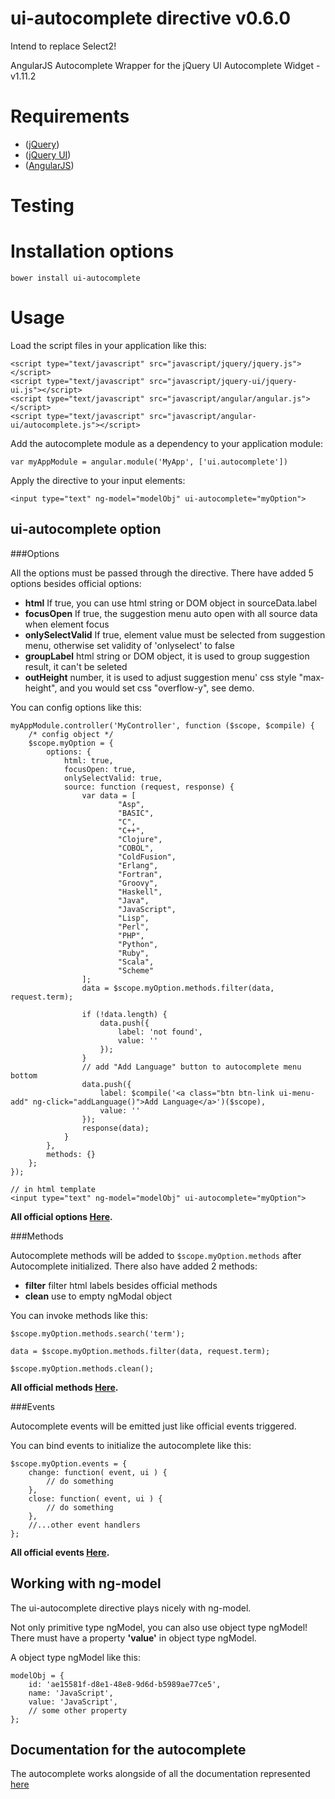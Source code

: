 # ui-autocomplete directive v0.6.0
Intend to replace Select2!

AngularJS Autocomplete Wrapper for the jQuery UI Autocomplete Widget - v1.11.2

# Requirements
- ([jQuery](http://jquery.com/download/))
- ([jQuery UI](http://jqueryui.com/download/))
- ([AngularJS](http://code.angularjs.org/))

# Testing



# Installation options

    bower install ui-autocomplete

# Usage

Load the script files in your application like this:

    <script type="text/javascript" src="javascript/jquery/jquery.js"></script>
    <script type="text/javascript" src="javascript/jquery-ui/jquery-ui.js"></script>
    <script type="text/javascript" src="javascript/angular/angular.js"></script>
    <script type="text/javascript" src="javascript/angular-ui/autocomplete.js"></script>

Add the autocomplete module as a dependency to your application module:

    var myAppModule = angular.module('MyApp', ['ui.autocomplete'])

Apply the directive to your input elements:

    <input type="text" ng-model="modelObj" ui-autocomplete="myOption">

## ui-autocomplete option

###Options

All the options must be passed through the directive. There have added 5 options besides official options:

- **html** If true, you can use html string or DOM object in sourceData.label
- **focusOpen** If true, the suggestion menu auto open with all source data when element focus
- **onlySelectValid** If true, element value must be selected from suggestion menu, otherwise set validity of 'onlyselect' to false
- **groupLabel** html string or DOM object, it is used to group suggestion result, it can't be seleted
- **outHeight** number, it is used to adjust suggestion menu' css style "max-height", and you would set css "overflow-y", see demo.

You can config options like this:

    myAppModule.controller('MyController', function ($scope, $compile) {
        /* config object */
        $scope.myOption = {
            options: {
                html: true,
                focusOpen: true,
                onlySelectValid: true,
                source: function (request, response) {
                    var data = [
                            "Asp",
                            "BASIC",
                            "C",
                            "C++",
                            "Clojure",
                            "COBOL",
                            "ColdFusion",
                            "Erlang",
                            "Fortran",
                            "Groovy",
                            "Haskell",
                            "Java",
                            "JavaScript",
                            "Lisp",
                            "Perl",
                            "PHP",
                            "Python",
                            "Ruby",
                            "Scala",
                            "Scheme"
                    ];
                    data = $scope.myOption.methods.filter(data, request.term);

                    if (!data.length) {
                        data.push({
                            label: 'not found',
                            value: ''
                        });
                    }
                    // add "Add Language" button to autocomplete menu bottom
                    data.push({
                        label: $compile('<a class="btn btn-link ui-menu-add" ng-click="addLanguage()">Add Language</a>')($scope),
                        value: ''
                    });
                    response(data);
                }
            },
            methods: {}
        };
    });

    // in html template
    <input type="text" ng-model="modelObj" ui-autocomplete="myOption">

**All official options [Here](http://api.jqueryui.com/autocomplete/#option).**

###Methods

Autocomplete methods will be added to `$scope.myOption.methods` after Autocomplete initialized. There also have added 2 methods:

- **filter** filter html labels besides official methods
- **clean** use to empty ngModal object

You can invoke methods like this:

    $scope.myOption.methods.search('term');

    data = $scope.myOption.methods.filter(data, request.term);

    $scope.myOption.methods.clean();

**All official methods [Here](http://api.jqueryui.com/autocomplete/#methods).**

###Events

Autocomplete events will be emitted just like official events triggered.

You can bind events to initialize the autocomplete like this:

    $scope.myOption.events = {
        change: function( event, ui ) {
            // do something
        },
        close: function( event, ui ) {
            // do something
        },
        //...other event handlers
    };

**All official events [Here](http://api.jqueryui.com/autocomplete/#events).**

## Working with ng-model

The ui-autocomplete directive plays nicely with ng-model.

Not only primitive type ngModel, you can also use object type ngModel! There must have a property **'value'** in object type ngModel.

A object type ngModel like this:

    modelObj = {
        id: 'ae15581f-d8e1-48e8-9d6d-b5989ae77ce5',
        name: 'JavaScript',
        value: 'JavaScript',
        // some other property
    };


## Documentation for the autocomplete

The autocomplete works alongside of all the documentation represented [here](http://api.jqueryui.com/autocomplete/)
